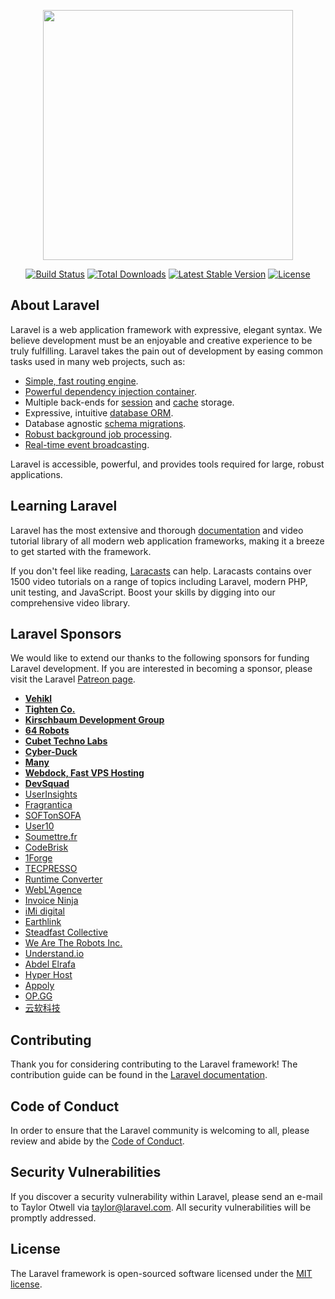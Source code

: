 <p align="center"><img src="https://res.cloudinary.com/dtfbvvkyp/image/upload/v1566331377/laravel-logolockup-cmyk-red.svg" width="400"></p>

<p align="center">
<a href="https://travis-ci.org/laravel/framework"><img src="https://travis-ci.org/laravel/framework.svg" alt="Build Status"></a>
<a href="https://packagist.org/packages/laravel/framework"><img src="https://poser.pugx.org/laravel/framework/d/total.svg" alt="Total Downloads"></a>
<a href="https://packagist.org/packages/laravel/framework"><img src="https://poser.pugx.org/laravel/framework/v/stable.svg" alt="Latest Stable Version"></a>
<a href="https://packagist.org/packages/laravel/framework"><img src="https://poser.pugx.org/laravel/framework/license.svg" alt="License"></a>
</p>

## About Laravel

Laravel is a web application framework with expressive, elegant syntax. We believe development must be an enjoyable and creative experience to be truly fulfilling. Laravel takes the pain out of development by easing common tasks used in many web projects, such as:

-  [Simple, fast routing engine](https://laravel.com/docs/routing).
-  [Powerful dependency injection container](https://laravel.com/docs/container).
-  Multiple back-ends for [session](https://laravel.com/docs/session) and [cache](https://laravel.com/docs/cache) storage.
-  Expressive, intuitive [database ORM](https://laravel.com/docs/eloquent).
-  Database agnostic [schema migrations](https://laravel.com/docs/migrations).
-  [Robust background job processing](https://laravel.com/docs/queues).
-  [Real-time event broadcasting](https://laravel.com/docs/broadcasting).

Laravel is accessible, powerful, and provides tools required for large, robust applications.

## Learning Laravel

Laravel has the most extensive and thorough [documentation](https://laravel.com/docs) and video tutorial library of all modern web application frameworks, making it a breeze to get started with the framework.

If you don't feel like reading, [Laracasts](https://laracasts.com) can help. Laracasts contains over 1500 video tutorials on a range of topics including Laravel, modern PHP, unit testing, and JavaScript. Boost your skills by digging into our comprehensive video library.

## Laravel Sponsors

We would like to extend our thanks to the following sponsors for funding Laravel development. If you are interested in becoming a sponsor, please visit the Laravel [Patreon page](https://patreon.com/taylorotwell).

-  **[Vehikl](https://vehikl.com/)**
-  **[Tighten Co.](https://tighten.co)**
-  **[Kirschbaum Development Group](https://kirschbaumdevelopment.com)**
-  **[64 Robots](https://64robots.com)**
-  **[Cubet Techno Labs](https://cubettech.com)**
-  **[Cyber-Duck](https://cyber-duck.co.uk)**
-  **[Many](https://www.many.co.uk)**
-  **[Webdock, Fast VPS Hosting](https://www.webdock.io/en)**
-  **[DevSquad](https://devsquad.com)**
-  [UserInsights](https://userinsights.com)
-  [Fragrantica](https://www.fragrantica.com)
-  [SOFTonSOFA](https://softonsofa.com/)
-  [User10](https://user10.com)
-  [Soumettre.fr](https://soumettre.fr/)
-  [CodeBrisk](https://codebrisk.com)
-  [1Forge](https://1forge.com)
-  [TECPRESSO](https://tecpresso.co.jp/)
-  [Runtime Converter](http://runtimeconverter.com/)
-  [WebL'Agence](https://weblagence.com/)
-  [Invoice Ninja](https://www.invoiceninja.com)
-  [iMi digital](https://www.imi-digital.de/)
-  [Earthlink](https://www.earthlink.ro/)
-  [Steadfast Collective](https://steadfastcollective.com/)
-  [We Are The Robots Inc.](https://watr.mx/)
-  [Understand.io](https://www.understand.io/)
-  [Abdel Elrafa](https://abdelelrafa.com)
-  [Hyper Host](https://hyper.host)
-  [Appoly](https://www.appoly.co.uk)
-  [OP.GG](https://op.gg)
-  [云软科技](http://www.yunruan.ltd/)

## Contributing

Thank you for considering contributing to the Laravel framework! The contribution guide can be found in the [Laravel documentation](https://laravel.com/docs/contributions).

## Code of Conduct

In order to ensure that the Laravel community is welcoming to all, please review and abide by the [Code of Conduct](https://laravel.com/docs/contributions#code-of-conduct).

## Security Vulnerabilities

If you discover a security vulnerability within Laravel, please send an e-mail to Taylor Otwell via [taylor@laravel.com](mailto:taylor@laravel.com). All security vulnerabilities will be promptly addressed.

## License

The Laravel framework is open-sourced software licensed under the [MIT license](https://opensource.org/licenses/MIT).
